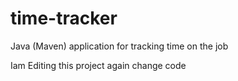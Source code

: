 # time-tracker
Java (Maven) application for tracking time on the job

Iam Editing this project
again change code
